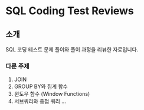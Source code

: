 # SQL Coding Test Reviews

## 소개
SQL 코딩 테스트 문제 풀이와 풀이 과정을 리뷰한 자료입니다.

### 다룬 주제
1. JOIN
2. GROUP BY와 집계 함수
3. 윈도우 함수 (Window Functions)
4. 서브쿼리와 중첩 쿼리
...
